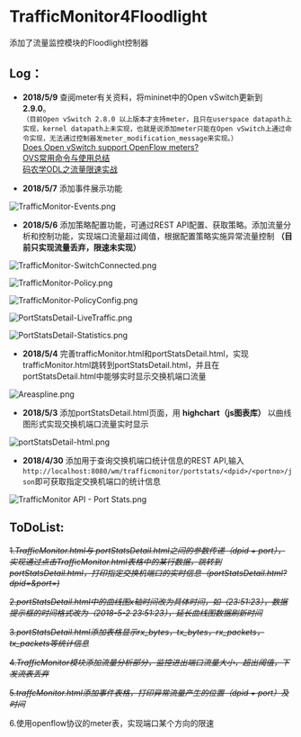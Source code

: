 # TrafficMonitor4Floodlight
添加了流量监控模块的Floodlight控制器

## Log：
* **2018/5/9** 查阅meter有关资料，将mininet中的Open vSwitch更新到 **2.9.0**。  
`（目前Open vSwitch 2.8.0 以上版本才支持meter，且只在userspace datapath上实现，kernel datapath上未实现，也就是说添加meter只能在Open vSwitch上通过命令实现，无法通过控制器发meter_modification_message来实现。）`  
[Does Open vSwitch support OpenFlow meters?](http://docs.openvswitch.org/en/latest/faq/qos/)  
[OVS常用命令与使用总结](https://blog.csdn.net/rocson001/article/details/73163041)  
[码农学ODL之流量限速实战](https://www.sdnlab.com/17972.html)  

* **2018/5/7** 添加事件展示功能  

![TrafficMonitor-Events.png](https://github.com/Chentingz/TrafficMonitor4Floodlight/blob/master/img4ReadMe/TrafficMonitor-Events.png)  

* **2018/5/6** 添加策略配置功能，可通过REST API配置、获取策略。添加流量分析和控制功能，实现端口流量超过阈值，根据配置策略实施异常流量控制 **（目前只实现流量丢弃，限速未实现）**  

![TrafficMonitor-SwitchConnected.png](https://github.com/Chentingz/TrafficMonitor4Floodlight/blob/master/img4ReadMe/TrafficMonitor-SwitchConnected.png)  

![TrafficMonitor-Policy.png](https://github.com/Chentingz/TrafficMonitor4Floodlight/blob/master/img4ReadMe/TrafficMonitor-Policy.png)  

![TrafficMonitor-PolicyConfig.png](https://github.com/Chentingz/TrafficMonitor4Floodlight/blob/master/img4ReadMe/TrafficMonitor-PolicyConfig.png)  

![PortStatsDetail-LiveTraffic.png](https://github.com/Chentingz/TrafficMonitor4Floodlight/blob/master/img4ReadMe/PortStatsDetail-LiveTraffic.png)  

![PortStatsDetail-Statistics.png](https://github.com/Chentingz/TrafficMonitor4Floodlight/blob/master/img4ReadMe/PortStatsDetail-Statistics.png)  

* **2018/5/4**  完善trafficMonitor.html和portStatsDetail.html，实现trafficMonitor.html跳转到portStatsDetail.html，并且在portStatsDetail.html中能够实时显示交换机端口流量  

![Areaspline.png](https://github.com/Chentingz/TrafficMonitor4Floodlight/blob/master/img4ReadMe/Areaspline%20.png)  

* **2018/5/3**  添加portStatsDetail.html页面，用 **highchart（js图表库）** 以曲线图形式实现交换机端口流量实时显示  

![portStatsDetail-html.png](https://github.com/Chentingz/TrafficMonitor4Floodlight/blob/master/img4ReadMe/portStatsDetail-html.png)  

* **2018/4/30** 添加用于查询交换机端口统计信息的REST API,输入`http://localhost:8080/wm/trafficmonitor/portstats/<dpid>/<portno>/json`即可获取指定交换机端口的统计信息  

![TrafficMonitor API - Port Stats.png](https://github.com/Chentingz/TrafficMonitor4Floodlight/blob/master/img4ReadMe/TrafficMonitor%20API%20-%20Port%20Stats.png)
  
## ToDoList:
~~1.*TrafficMonitor.html与 portStatsDetail.html之间的参数传递（dpid + port），实现通过点击TrafficMonitor.html表格中的某行数据，跳转到portStatsDetail.html，打印指定交换机端口的实时信息（portStatsDetail.html?dpid=<dpid>&port=<port>)*~~  
  
~~2.*portStatsDetail.html中的曲线图x轴时间改为具体时间，如（23:51:23），数据提示框的时间格式改为（2018-5-2 23:51:23），延长曲线图数据刷新时间*~~  

~~3.*portStatsDetail.html添加表格显示rx_bytes，tx_bytes，rx_packets，tx_packets等统计信息*~~  

~~4.*TrafficMonitor模块添加流量分析部分，监控进出端口流量大小，超出阈值，下发流表丢弃*~~  

~~5.*traffcMonitor.html添加事件表格，打印异常流量产生的位置（dpid + port）及时间*~~  

6.使用openflow协议的meter表，实现端口某个方向的限速
  
